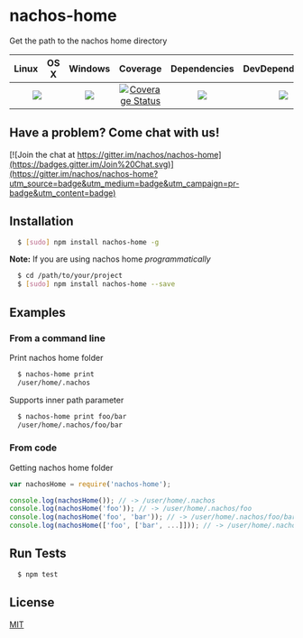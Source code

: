 # nachos-home 

Get the path to the nachos home directory

<table>
  <thead>
    <tr>
      <th>Linux</th>
      <th>OS X</th>
      <th>Windows</th>
      <th>Coverage</th>
      <th>Dependencies</th>
      <th>DevDependencies</th>
    </tr>
  </thead>
  <tbody>
    <tr>
      <td colspan="2" align="center">
        <a href="https://travis-ci.org/nachos/nachos-home"><img src="https://img.shields.io/travis/nachos/nachos-home.svg?style=flat-square"></a>
      </td>
      <td align="center">
        <a href="https://ci.appveyor.com/project/noamokman/nachos-home"><img src="https://img.shields.io/appveyor/ci/noamokman/nachos-home.svg?style=flat-square"></a>
      </td>
      <td align="center">
<a href='https://coveralls.io/r/nachos/nachos-home'><img src='https://img.shields.io/coveralls/nachos/nachos-home.svg?style=flat-square' alt='Coverage Status' /></a>
      </td>
      <td align="center">
        <a href="https://david-dm.org/nachos/nachos-home"><img src="https://img.shields.io/david/nachos/nachos-home.svg?style=flat-square"></a>
      </td>
      <td align="center">
        <a href="https://david-dm.org/nachos/nachos-home#info=devDependencies"><img src="https://img.shields.io/david/dev/nachos/nachos-home.svg?style=flat-square"/></a>
      </td>
    </tr>
  </tbody>
</table>

## Have a problem? Come chat with us!
[![Join the chat at https://gitter.im/nachos/nachos-home](https://badges.gitter.im/Join%20Chat.svg)](https://gitter.im/nachos/nachos-home?utm_source=badge&utm_medium=badge&utm_campaign=pr-badge&utm_content=badge)

## Installation
``` bash
  $ [sudo] npm install nachos-home -g
```

**Note:** If you are using nachos home _programmatically_

``` bash
  $ cd /path/to/your/project
  $ [sudo] npm install nachos-home --save
```

## Examples
### From a command line
Print nachos home folder
``` bash
  $ nachos-home print
  /user/home/.nachos
```

Supports inner path parameter
``` bash
  $ nachos-home print foo/bar
  /user/home/.nachos/foo/bar
```

### From code
Getting nachos home folder
``` js
var nachosHome = require('nachos-home');

console.log(nachosHome()); // -> /user/home/.nachos
console.log(nachosHome('foo')); // -> /user/home/.nachos/foo
console.log(nachosHome('foo', 'bar')); // -> /user/home/.nachos/foo/bar
console.log(nachosHome(['foo', ['bar', ...]])); // -> /user/home/.nachos/foo/bar/...
```

## Run Tests
``` bash
  $ npm test
```

## License

[MIT](LICENSE)
